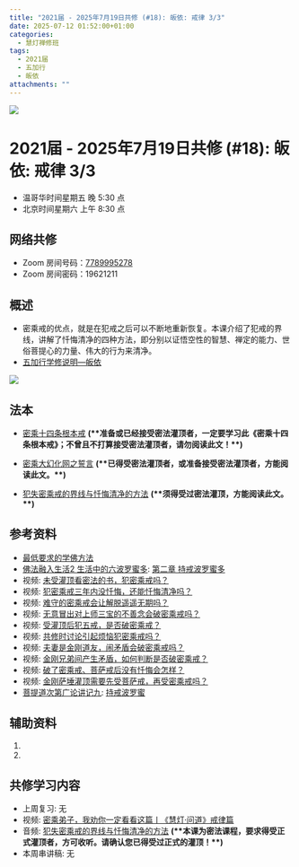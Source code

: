 ```yaml
---
title: "2021届 - 2025年7月19日共修 (#18): 皈依: 戒律 3/3"
date: 2025-07-12 01:52:00+01:00
categories:
  - 慧灯禅修班
tags:
  - 2021届
  - 五加行
  - 皈依
attachments: ""
---
```

![](/f/up/maxresdefault.jpg)

# 2021届 - 2025年7月19日共修 (#18): 皈依: 戒律 3/3

* 温哥华时间星期五 晚 5:30 点
* 北京时间星期六 上午 8:30 点

## 网络共修

* Zoom 房间号码：[7789995278](https://zoom.us/j/7789995278)
* Zoom 房间密码：19621211

## 概述

* 密乘戒的优点，就是在犯戒之后可以不断地重新恢复。本课介绍了犯戒的界线，讲解了忏悔清净的四种方法，即分别以证悟空性的智慧、禅定的能力、世俗菩提心的力量、伟大的行为来清净。
* [](<>)[](<>)[](<>)[](<>)[](<>)[](<>)[](<>)[](<>)[](<>)[](https://fohuifayu.com/index.php/huideng-jiangtang/chanxiuke/zen-04/8656-zen04-gy)[五加行学修说明—皈依](https://fohuifayu.com/index.php/huideng-jiangtang/chanxiuke/zen-04/8656-zen04-gy)

![](/f/up/capture.jpg)

## 法本

* [](https://fohuifayu.com/index.php/huideng-zhiguang/huideng-series)[](https://fohuifayu.com/index.php/huideng-zhiguang/huideng-series/188-a00077)[密乘十四条根本戒](https://fohuifayu.com/index.php/huideng-zhiguang/dianzi-congshu/sancheng-jielv/8938-a00019) **(\*\*准备或已经接受密法灌顶者，一定要学习此《密乘十四条根本戒》；不曾且不打算接受密法灌顶者，请勿阅读此文！\*\*)**
* [密乘大幻化网之誓言](https://fohuifayu.com/index.php/huideng-zhiguang/huideng-series/liu-ce/227-a00054) **(\*\*已得受密法灌顶者，或准备接受密法灌顶者，方能阅读此文。\*\*)**
* [犯失密乘戒的界线与忏悔清净的方法](https://fohuifayu.com/index.php/huideng-zhiguang/huideng-series/liu-ce/226-a00052) **(\*\*须得受过密法灌顶，方能阅读此文。\*\*)**

  [](<>)[](<>)[](<>)[](<>)[](<>)[](<>)[](<>)[](<>)[](<>)[](<>)

## 参考资料[](https://fohuifayu.com/index.php/huideng-zhiguang/dianzi-congshu/foxue-jichu/9046-a00537?title=%E5%B1%85%E5%A3%AB%E4%BA%94%E6%88%92#anchor)

* [最低要求的学佛方法](https://fohuifayu.com/index.php/huideng-zhiguang/dianzi-congshu/foxue-jichu/9045-a00536?title=%E5%B1%85%E5%A3%AB%E4%BA%94%E6%88%92#anchor)
* [佛法融入生活2 生活中的六波罗蜜多](https://fohuifayu.com/index.php/huideng-zhiguang/dianzi-congshu/fofa-rongru-shenghuo/fofa-rongru-shenghuo-2): [第二章  持戒波罗蜜多](https://fohuifayu.com/index.php/huideng-zhiguang/dianzi-congshu/fofa-rongru-shenghuo/fofa-rongru-shenghuo-2/8597-a00510)
* 视频: [未受灌顶看密法的书，犯密乘戒吗？](https://fohuifayu.com/index.php/shipin-jingcui/wenda-zhailu/5012-V19032-V09?title=)
* 视频: [犯密乘戒三年内没忏悔，还能忏悔清净吗？](https://fohuifayu.com/index.php/shipin-jingcui/wenda-zhailu/4961-V19032-V08?title=)
* 视频: [](https://fohuifayu.com/index.php/shipin-jingcui/wenda-zhailu/2739-V16131-V15?title=)[难守的密乘戒会让解脱遥遥无期吗？](https://fohuifayu.com/index.php/shipin-jingcui/wenda-zhailu/4844-V19038-V06?title=)
* 视频: [无意冒出对上师三宝的不善念会破密乘戒吗？](https://fohuifayu.com/index.php/shipin-jingcui/wenda-zhailu/4370-V18090-V02?title=)
* 视频: [受灌顶后犯五戒，是否破密乘戒？](https://fohuifayu.com/index.php/shipin-jingcui/wenda-zhailu/2659-V16084-V12?title=)
* 视频: [共修时讨论引起烦恼犯密乘戒吗？](https://fohuifayu.com/index.php/shipin-jingcui/wenda-zhailu/1967-V00124?title=)
* 视频: [夫妻是金刚道友，闹矛盾会破密乘戒吗？](https://fohuifayu.com/index.php/shipin-jingcui/wenda-zhailu/2054-W16015-V05?title=)
* 视频: [金刚兄弟间产生矛盾，如何判断是否破密乘戒？](https://fohuifayu.com/index.php/shipin-jingcui/wenda-zhailu/1940-V00115?title=)
* 视频: [破了密乘戒、菩萨戒后没有忏悔会怎样？](https://fohuifayu.com/index.php/shipin-jingcui/wenda-zhailu/5489-V19029-V05?title=)
* 视频: [金刚萨埵灌顶需要先受菩萨戒，再受密乘戒吗？](https://fohuifayu.com/index.php/shipin-jingcui/wenda-zhailu/5461-V18090-V05?title=)
* [菩提道次第广论讲记九](https://www.xianmixuezi.com/%E9%81%93%E6%AC%A1%E7%AC%AC%E6%96%87%E5%BA%93/%E8%8F%A9%E6%8F%90%E9%81%93%E6%AC%A1%E7%AC%AC%E5%B9%BF%E8%AE%BA/%E4%B8%80%E9%9B%B6%E8%8F%A9%E6%8F%90%E9%81%93%E6%AC%A1%E7%AC%AC%E5%B9%BF%E8%AE%BA%E8%AE%B2%E8%AE%B0%E4%B9%9D/): [持戒波罗蜜](https://www.xianmixuezi.com/%E9%81%93%E6%AC%A1%E7%AC%AC%E6%96%87%E5%BA%93/%E8%8F%A9%E6%8F%90%E9%81%93%E6%AC%A1%E7%AC%AC%E5%B9%BF%E8%AE%BA/%E4%B8%80%E9%9B%B6%E8%8F%A9%E6%8F%90%E9%81%93%E6%AC%A1%E7%AC%AC%E5%B9%BF%E8%AE%BA%E8%AE%B2%E8%AE%B0%E4%B9%9D/%E6%8C%81%E6%88%92%E6%B3%A2%E7%BD%97%E8%9C%9C)

## **辅助资料**

1. [](/f/up/大圆满传承源流.jpg)[](<>)[](http://read.goodweb.net.cn/news/news_more.asp?lm2=716)
2.

## 共修学习内容

* 上周复习: [](<>)[](<>)[](<>)[](<>)[](<>)[](<>)[](<>)[](/f/up/开显解脱道略释1-思考题.pptx)[](/f/up/开显解脱道略释2-思考题.pptx)[](/f/up/开显解脱道略释3-思考题.pptx)[](/f/up/开显解脱道略释4-思考题.pptx)[](https://fohuifayu.com/index.php/huideng-jiangtang/chanxiuke/zen-04/2542-l17092)无[](<>)[](<>)[](<>)[](<>)[](<>)[](<>)[](<>)[](<>)[](<>)[](<>)[](<>)
* 视频: [](https://www.youtube.com/watch?v=LBELbsSGdic)[](https://fohuifayu.com/index.php/huideng-jiangtang/huanqiu-xilie/malai-xiya/847-l15006?title=%E5%B1%85%E5%A3%AB%E4%BA%94%E6%88%92)[密乘弟子，我劝你一定看看这篇丨《慧灯·问道》戒律篇](https://fohuifayu.com/index.php/shipin-jingcui/huideng-wendao/diwuji/jielv-pian/5082-w20023)
* 音频: [犯失密乘戒的界线与忏悔清净的方法](https://fohuifayu.com/index.php/huideng-jiangtang/sancheng-jielv/micheng-jie/1843-l02015) **(\*\*本课为密法课程，要求得受正式灌顶者，方可收听。请确认您已得受过正式的灌顶！\*\*)**
* 本周串讲稿: [](/f/up/串讲稿-皈依境-传承上师vf.pdf)[](<>)无[](<>)[](<>)[](<>)[](<>)[](<>)[](<>)[](<>)[](<>)[](<>)[](<>)[](<>)
